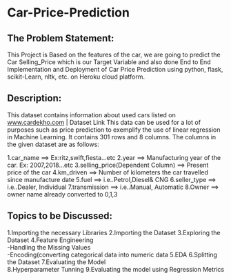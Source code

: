 # Car-Price-Prediction

## The Problem Statement: 

This Project is Based on the features of the car, we are going to predict the Car Selling_Price which is our Target Variable and also done End to End Implementation and Deployment of Car Price Prediction using python, flask, scikit-Learn, nltk, etc. on Heroku cloud platform.

## Description: 

This dataset contains information about used cars listed on www.cardekho.com | Dataset Link
This data can be used for a lot of purposes such as price prediction to exemplify the use of linear regression in Machine Learning.
It contains 301 rows and 8 columns.
The columns in the given dataset are as follows:

1.car_name ==> Ex:ritz,swift,fiesta...etc 
2.year ==> Manufacturing year of the car. Ex: 2007,2018...etc 
3.selling_price(Dependent Column) ==> Present price of the car
4.km_driven ==> Number of kilometers the car travelled since manufacture date
5.fuel ==> i.e..Petrol,Diesel& CNG 
6.seller_type ==> i.e..Dealer, Individual 
7.transmission ==> i.e..Manual, Automatic 
8.Owner ==> owner name already converted to 0,1,3   


## Topics to be Discussed: 

1.Importing the necessary Libraries 
2.Importing the Dataset 
3.Exploring the Dataset
4.Feature Engineering      
   -Handling the Missing Values     
   -Encoding(converting categorical data into numeric data
5.EDA 
6.Splitting the Dataset 
7.Evaluating the Model  
8.Hyperparameter Tunning 
9.Evaluating the model using Regression Metrics
